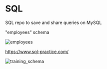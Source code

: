 # SQL
SQL repo to save and share queries on MySQL


"employees" schema


![employees](https://user-images.githubusercontent.com/83189876/233992130-4609b193-5e2d-4bf3-b772-9548c5710718.jpg)



https://www.sql-practice.com/




![training_schema](https://user-images.githubusercontent.com/83189876/233992812-2941377c-40f6-43c3-a425-516b830a8c73.PNG)
